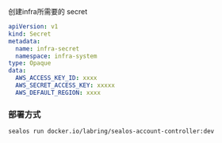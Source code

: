 
创建infra所需要的 secret

```yaml
apiVersion: v1
kind: Secret
metadata:
  name: infra-secret
  namespace: infra-system
type: Opaque
data:
  AWS_ACCESS_KEY_ID: xxxx
  AWS_SECRET_ACCESS_KEY: xxxxx
  AWS_DEFAULT_REGION: xxxx
```


### 部署方式
```
sealos run docker.io/labring/sealos-account-controller:dev

```


